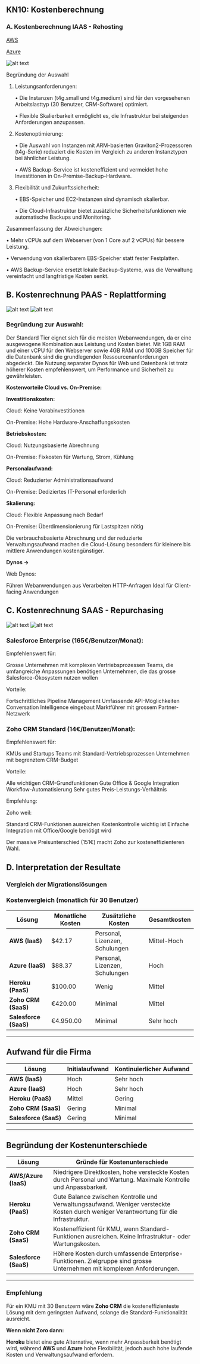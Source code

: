 ## KN10: Kostenberechnung
### A. Kostenberechnung IAAS - Rehosting
[AWS](aws_preisliste.pdf)

[Azure](azure.xlsx)

![alt text](azure_preisliste.jpg)

Begründung der Auswahl
	
1.	Leistungsanforderungen:

    •	Die Instanzen (t4g.small und t4g.medium) sind für den vorgesehenen Arbeitslasttyp (30 Benutzer, CRM-Software) optimiert.

    •	Flexible Skalierbarkeit ermöglicht es, die Infrastruktur bei steigenden Anforderungen anzupassen.

2.	Kostenoptimierung:

    • Die Auswahl von Instanzen mit ARM-basierten Graviton2-Prozessoren (t4g-Serie) reduziert die Kosten im Vergleich zu anderen Instanztypen bei ähnlicher Leistung.

    •	AWS Backup-Service ist kosteneffizient und vermeidet hohe Investitionen in On-Premise-Backup-Hardware.

3.	Flexibilität und Zukunftssicherheit:

    •	EBS-Speicher und EC2-Instanzen sind dynamisch skalierbar.

    •	Die Cloud-Infrastruktur bietet zusätzliche Sicherheitsfunktionen wie automatische Backups und Monitoring.

Zusammenfassung der Abweichungen:

• Mehr vCPUs auf dem Webserver (von 1 Core auf 2 vCPUs) für bessere Leistung.

• Verwendung von skalierbarem EBS-Speicher statt fester Festplatten.

• AWS Backup-Service ersetzt lokale Backup-Systeme, was die Verwaltung vereinfacht und langfristige Kosten senkt.

## B. Kostenrechnung PAAS - Replattforming

![alt text](heroku_preisliste_db.jpg) 
![alt text](heroku_preisliste_web.jpg)

### Begründung zur Auswahl:

Der Standard Tier eignet sich für die meisten Webanwendungen, da er eine ausgewogene Kombination aus Leistung und Kosten bietet. Mit 1GB RAM und einer vCPU für den Webserver sowie 4GB RAM und 100GB Speicher für die Datenbank sind die grundlegenden Ressourcenanforderungen abgedeckt. Die Nutzung separater Dynos für Web und Datenbank ist trotz höherer Kosten empfehlenswert, um Performance und Sicherheit zu gewährleisten.

**Kostenvorteile Cloud vs. On-Premise:**

**Investitionskosten:**

Cloud: Keine Vorabinvestitionen

On-Premise: Hohe Hardware-Anschaffungskosten

**Betriebskosten:**

Cloud: Nutzungsbasierte Abrechnung

On-Premise: Fixkosten für Wartung, Strom, Kühlung

**Personalaufwand:**

Cloud: Reduzierter Administrationsaufwand

On-Premise: Dediziertes IT-Personal erforderlich

**Skalierung:**

Cloud: Flexible Anpassung nach Bedarf

On-Premise: Überdimensionierung für Lastspitzen nötig

Die verbrauchsbasierte Abrechnung und der reduzierte Verwaltungsaufwand machen die Cloud-Lösung besonders für kleinere bis mittlere Anwendungen kostengünstiger.

**Dynos ->**

Web Dynos:

Führen Webanwendungen aus
Verarbeiten HTTP-Anfragen
Ideal für Client-facing Anwendungen

## C. Kostenrechnung SAAS - Repurchasing

![alt text](salesforce.jpg)
![alt text](zoho_preisliste.jpg)

### Salesforce Enterprise (165€/Benutzer/Monat):

Empfehlenswert für:

Grosse Unternehmen mit komplexen Vertriebsprozessen
Teams, die umfangreiche Anpassungen benötigen
Unternehmen, die das grosse Salesforce-Ökosystem nutzen wollen

Vorteile:

Fortschrittliches Pipeline Management
Umfassende API-Möglichkeiten
Conversation Intelligence eingebaut
Marktführer mit grossem Partner-Netzwerk

### Zoho CRM Standard (14€/Benutzer/Monat):

Empfehlenswert für:

KMUs und Startups
Teams mit Standard-Vertriebsprozessen
Unternehmen mit begrenztem CRM-Budget

Vorteile:

Alle wichtigen CRM-Grundfunktionen
Gute Office & Google Integration
Workflow-Automatisierung
Sehr gutes Preis-Leistungs-Verhältnis

Empfehlung:

Zoho weil:

Standard CRM-Funktionen ausreichen
Kostenkontrolle wichtig ist
Einfache Integration mit Office/Google benötigt wird

Der massive Preisunterschied (151€) macht Zoho zur kosteneffizienteren Wahl.

## D. Interpretation der Resultate

### Vergleich der Migrationslösungen

### Kostenvergleich (monatlich für 30 Benutzer)

| **Lösung**         | **Monatliche Kosten** | **Zusätzliche Kosten**                         | **Gesamtkosten**  |
|---------------------|-----------------------|------------------------------------------------|-------------------|
| **AWS (IaaS)**      | $42.17               | Personal, Lizenzen, Schulungen                | Mittel-Hoch       |
| **Azure (IaaS)**    | $88.37               | Personal, Lizenzen, Schulungen                | Hoch              |
| **Heroku (PaaS)**   | $100.00              | Wenig                                          | Mittel            |
| **Zoho CRM (SaaS)** | €420.00              | Minimal                                        | Mittel            |
| **Salesforce (SaaS)** | €4.950.00           | Minimal                                        | Sehr hoch         |

---

## Aufwand für die Firma

| **Lösung**         | **Initialaufwand**          | **Kontinuierlicher Aufwand**   |
|---------------------|-----------------------------|---------------------------------|
| **AWS (IaaS)**      | Hoch                        | Sehr hoch                       |
| **Azure (IaaS)**    | Hoch                        | Sehr hoch                       |
| **Heroku (PaaS)**   | Mittel                      | Gering                         |
| **Zoho CRM (SaaS)** | Gering                      | Minimal                        |
| **Salesforce (SaaS)** | Gering                    | Minimal                        |

---

## Begründung der Kostenunterschiede

| **Lösung**         | **Gründe für Kostenunterschiede**                                                                                                   |
|---------------------|------------------------------------------------------------------------------------------------------------------------------------|
| **AWS/Azure (IaaS)** | Niedrigere Direktkosten, hohe versteckte Kosten durch Personal und Wartung. Maximale Kontrolle und Anpassbarkeit.                   |
| **Heroku (PaaS)**   | Gute Balance zwischen Kontrolle und Verwaltungsaufwand. Weniger versteckte Kosten durch weniger Verantwortung für die Infrastruktur. |
| **Zoho CRM (SaaS)** | Kosteneffizient für KMU, wenn Standard-Funktionen ausreichen. Keine Infrastruktur- oder Wartungskosten.                             |
| **Salesforce (SaaS)** | Höhere Kosten durch umfassende Enterprise-Funktionen. Zielgruppe sind grosse Unternehmen mit komplexen Anforderungen.                |

---

### Empfehlung

Für ein KMU mit 30 Benutzern wäre **Zoho CRM** die kosteneffizienteste Lösung mit dem geringsten Aufwand, solange die Standard-Funktionalität ausreicht. 

**Wenn nicht Zoro dann:**

**Heroku** bietet eine gute Alternative, wenn mehr Anpassbarkeit benötigt wird, während **AWS** und **Azure** hohe Flexibilität, jedoch auch hohe laufende Kosten und Verwaltungsaufwand erfordern.


